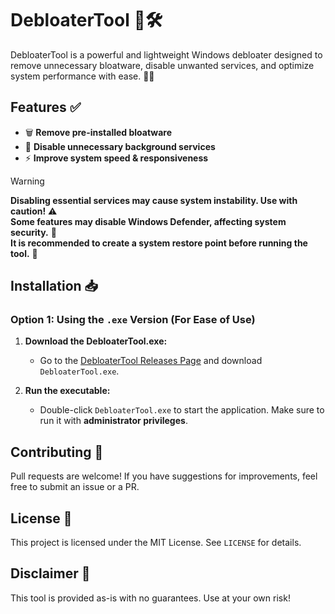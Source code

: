 # DebloaterTool 🚀🛠️

DebloaterTool is a powerful and lightweight Windows debloater designed to remove unnecessary bloatware, disable unwanted services, and optimize system performance with ease. 💨✨

## Features ✅
- 🗑️ **Remove pre-installed bloatware**
- 🚫 **Disable unnecessary background services**
- ⚡ **Improve system speed & responsiveness**

> [!WARNING]  
> **Disabling essential services may cause system instability. Use with caution!** ⚠️<br>
> **Some features may disable Windows Defender, affecting system security.** 🛑<br>
> **It is recommended to create a system restore point before running the tool.** 🛟<br>

## Installation 📥

### Option 1: Using the `.exe` Version (For Ease of Use)

1. **Download the DebloaterTool.exe:**
   - Go to the [DebloaterTool Releases Page](https://github.com/yourusername/DebloaterTool/releases) and download `DebloaterTool.exe`.

2. **Run the executable:**
   - Double-click `DebloaterTool.exe` to start the application. Make sure to run it with **administrator privileges**.

## Contributing 🤝
Pull requests are welcome! If you have suggestions for improvements, feel free to submit an issue or a PR.

## License 📜
This project is licensed under the MIT License. See `LICENSE` for details.

## Disclaimer 🛑
This tool is provided as-is with no guarantees. Use at your own risk!
